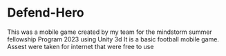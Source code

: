 # Defend-Hero
This was a mobile game created by my team for the mindstorm summer fellowship Program 2023 using Unity 3d 
It is a basic football mobile game. Assest were taken for internet that were free to use
